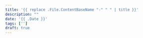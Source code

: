 ```yaml
---
title: '{{ replace .File.ContentBaseName "-" " " | title }}'
description: ""
date: '{{ .Date }}'
tags: ['']
draft: true
---
```

